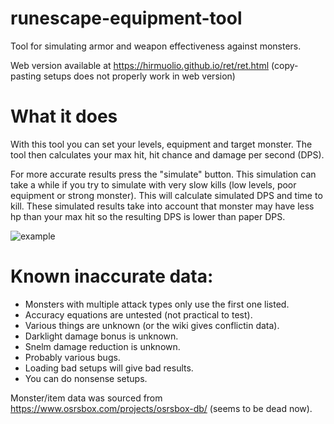 # runescape-equipment-tool

Tool for simulating armor and weapon effectiveness against monsters.

Web version available at https://hirmuolio.github.io/ret/ret.html
(copy-pasting setups does not properly work in web version)

# What it does

With this tool you can set your levels, equipment and target monster.
The tool then calculates your max hit, hit chance and damage per second (DPS).

For more accurate results press the "simulate" button. This simulation can take a while if you try to simulate with very slow kills (low levels, poor equipment or strong monster). This will calculate simulated DPS and time to kill.
These simulated results take into account that monster may have less hp than your max hit so the resulting DPS is lower than paper DPS.

![example](https://user-images.githubusercontent.com/22011552/163157956-8291a9d3-2b92-4864-bd01-e92d45efc513.png)


# Known inaccurate data:
* Monsters with multiple attack types only use the first one listed.
* Accuracy equations are untested (not practical to test).
* Various things are unknown (or the wiki gives conflictin data).
* Darklight damage bonus is unknown.
* Snelm damage reduction is unknown.
* Probably various bugs.
* Loading bad setups will give bad results.
* You can do nonsense setups.

Monster/item data was sourced from https://www.osrsbox.com/projects/osrsbox-db/ (seems to be dead now).
